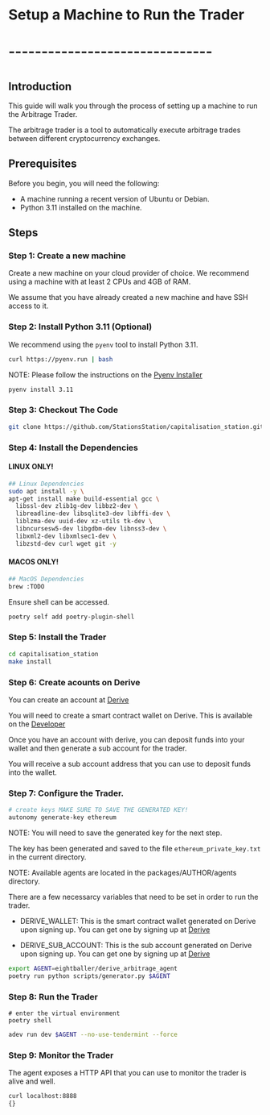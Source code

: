 # Setup a Machine to Run the Trader
# -------------------------------
#

## Introduction

This guide will walk you through the process of setting up a machine to run the Arbitrage Trader.

The arbitrage trader is a tool to automatically execute arbitrage trades between different cryptocurrency exchanges.

## Prerequisites

Before you begin, you will need the following:

- A machine running a recent version of Ubuntu or Debian.
- Python 3.11 installed on the machine.

## Steps 

### Step 1: Create a new machine

Create a new machine on your cloud provider of choice. We recommend using a machine with at least 2 CPUs and 4GB of RAM.

We assume that you have already created a new machine and have SSH access to it.

### Step 2: Install Python 3.11 (Optional)

We recommend using the `pyenv` tool to install Python 3.11.

```bash
curl https://pyenv.run | bash
```

NOTE: Please follow the instructions on the [Pyenv Installer](https://github.com/pyenv/pyenv#b-set-up-your-shell-environment-for-pyenv)

```bash
pyenv install 3.11
```

### Step 3: Checkout The Code

```bash
git clone https://github.com/StationsStation/capitalisation_station.git --recurse-submodules
```

### Step 4: Install the Dependencies


#### LINUX ONLY!
```bash
## Linux Dependencies
sudo apt install -y \
apt-get install make build-essential gcc \
  libssl-dev zlib1g-dev libbz2-dev \
  libreadline-dev libsqlite3-dev libffi-dev \
  liblzma-dev uuid-dev xz-utils tk-dev \
  libncursesw5-dev libgdbm-dev libnss3-dev \
  libxml2-dev libxmlsec1-dev \
  libzstd-dev curl wget git -y
```


#### MACOS ONLY!

```bash
## MacOS Dependencies
brew :TODO
```



Ensure shell can be accessed.

```bash
poetry self add poetry-plugin-shell
```

### Step 5: Install the Trader

```bash
cd capitalisation_station
make install

```


### Step 6: Create acounts on Derive
You can create an account at [Derive](https://www.derive.xyz/invite/A0HQW)

You will need to create a smart contract wallet on Derive.
This is available on the [Developer](https://www.derive.xyz/developers)


Once you have an account with derive, you can deposit funds into your wallet and then generate a sub account for the trader.

You will receive a sub account address that you can use to deposit funds into the wallet.


### Step 7: Configure the Trader.

```bash
# create keys MAKE SURE TO SAVE THE GENERATED KEY!
autonomy generate-key ethereum
```

NOTE: You will need to save the generated key for the next step.

The key has been generated and saved to the file `ethereum_private_key.txt` in the current directory.

NOTE: Available agents are located in the packages/AUTHOR/agents directory.

There are a few necessarcy variables that need to be set in order to run the trader.

- DERIVE_WALLET: This is the smart contract wallet generated on Derive upon signing up. You can get one by signing up at [Derive](https://www.derive.xyz/invite/A0HQW)

- DERIVE_SUB_ACCOUNT: This is the sub account generated on Derive upon signing up. You can get one by signing up at [Derive](https://www.derive.xyz/invite/A0HQW)



```bash
export AGENT=eightballer/derive_arbitrage_agent
poetry run python scripts/generator.py $AGENT
```

### Step 8: Run the Trader

```
# enter the virtual environment
poetry shell
```

```bash
adev run dev $AGENT --no-use-tendermint --force 
```

### Step 9: Monitor the Trader

The agent exposes a HTTP API that you can use to monitor the trader is alive and well.

```bash
curl localhost:8888
{}
```


